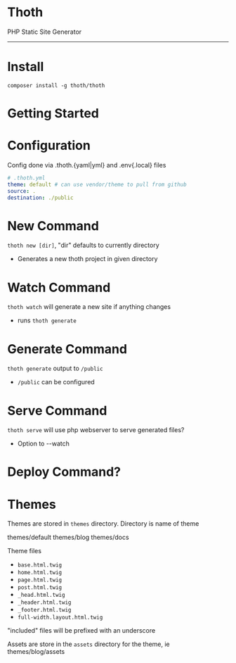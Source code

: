 Thoth
=====

PHP Static Site Generator

---

# Install

`composer install -g thoth/thoth`

# Getting Started

# Configuration

Config done via .thoth.{yaml|yml} and .env{.local} files

```yaml
# .thoth.yml
theme: default # can use vendor/theme to pull from github
source: .
destination: ./public
```

# New Command

`thoth new [dir]`, "dir" defaults to currently directory

* Generates a new thoth project in given directory

# Watch Command

`thoth watch` will generate a new site if anything changes

* runs `thoth generate`

# Generate Command

`thoth generate` output to `/public`

* `/public` can be configured

# Serve Command

`thoth serve` will use php webserver to serve generated files?

* Option to --watch

# Deploy Command?

# Themes

Themes are stored in `themes` directory.
Directory is name of theme

themes/default
themes/blog
themes/docs

Theme files
* `base.html.twig`
* `home.html.twig`
* `page.html.twig`
* `post.html.twig`
* `_head.html.twig`
* `_header.html.twig`
* `_footer.html.twig`
* `full-width.layout.html.twig`

"included" files will be prefixed with an underscore

Assets are store in the `assets` directory for the theme, ie themes/blog/assets
